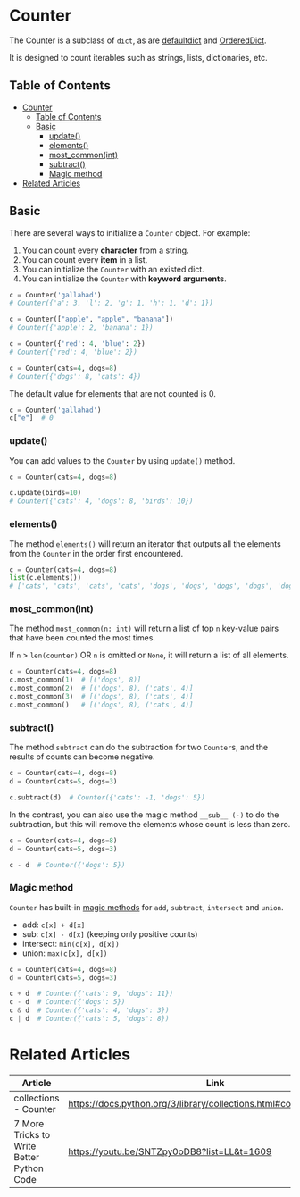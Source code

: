 # Counter

The Counter is a subclass of `dict`, as are [defaultdict](defaultdict.md) and [OrderedDict](ordereddict.md).

It is designed to count iterables such as strings, lists, dictionaries, etc.

## Table of Contents

* [Counter](#counter)
  * [Table of Contents](#table-of-contents)
  * [Basic](#basic)
    * [update()](#update)
    * [elements()](#elements)
    * [most_common(int)](#most_commonint)
    * [subtract()](#subtract)
    * [Magic method](#magic-method)
* [Related Articles](#related-articles)

## Basic

There are several ways to initialize a `Counter` object. For example:

1. You can count every **character** from a string.
2. You can count every **item** in a list.
3. You can initialize the `Counter` with an existed dict.
4. You can initialize the `Counter` with **keyword arguments**.

``` py
c = Counter('gallahad')
# Counter({'a': 3, 'l': 2, 'g': 1, 'h': 1, 'd': 1})

c = Counter(["apple", "apple", "banana"])
# Counter({'apple': 2, 'banana': 1})

c = Counter({'red': 4, 'blue': 2})
# Counter({'red': 4, 'blue': 2})

c = Counter(cats=4, dogs=8)
# Counter({'dogs': 8, 'cats': 4})
```

The default value for elements that are not counted is 0.

``` py
c = Counter('gallahad')
c["e"]  # 0
```

### update()

You can add values to the `Counter` by using `update()` method.

``` py
c = Counter(cats=4, dogs=8)

c.update(birds=10)
# Counter({'cats': 4, 'dogs': 8, 'birds': 10})
```

### elements()

The method `elements()` will return an iterator that outputs all the elements from the `Counter` in the order first encountered.

``` py
c = Counter(cats=4, dogs=8)
list(c.elements())
# ['cats', 'cats', 'cats', 'cats', 'dogs', 'dogs', 'dogs', 'dogs', 'dogs', 'dogs', 'dogs', 'dogs']
```

### most_common(int)

The method `most_common(n: int)` will return a list of top `n` key-value pairs that have been counted the most times.

If `n` > `len(counter)` OR `n` is omitted or `None`, it will return a list of all elements.

``` py
c = Counter(cats=4, dogs=8)
c.most_common(1)  # [('dogs', 8)]
c.most_common(2)  # [('dogs', 8), ('cats', 4)]
c.most_common(3)  # [('dogs', 8), ('cats', 4)]
c.most_common()   # [('dogs', 8), ('cats', 4)]
```

### subtract()

The method `subtract` can do the subtraction for two `Counter`s, and the results of counts can become negative.

``` py
c = Counter(cats=4, dogs=8)
d = Counter(cats=5, dogs=3)

c.subtract(d)  # Counter({'cats': -1, 'dogs': 5})
```

In the contrast, you can also use the magic method `__sub__ (-)` to do the subtraction, but this will remove the elements whose count is less than zero.

``` py
c = Counter(cats=4, dogs=8)
d = Counter(cats=5, dogs=3)

c - d  # Counter({'dogs': 5})
```

### Magic method

`Counter` has built-in [magic methods](../must_know/magic_method.md) for `add`, `subtract`, `intersect` and `union`.

* add: `c[x] + d[x]`
* sub: `c[x] - d[x]` (keeping only positive counts)
* intersect: `min(c[x], d[x])`
* union: `max(c[x], d[x])`

``` py
c = Counter(cats=4, dogs=8)
d = Counter(cats=5, dogs=3)

c + d  # Counter({'cats': 9, 'dogs': 11})
c - d  # Counter({'dogs': 5})
c & d  # Counter({'cats': 4, 'dogs': 3})
c | d  # Counter({'cats': 5, 'dogs': 8})
```

# Related Articles

| Article                                   | Link                                                                   |
| ----------------------------------------- | ---------------------------------------------------------------------- |
| collections - Counter                     | https://docs.python.org/3/library/collections.html#collections.Counter |
| 7 More Tricks to Write Better Python Code | https://youtu.be/SNTZpy0oDB8?list=LL&t=1609                            |